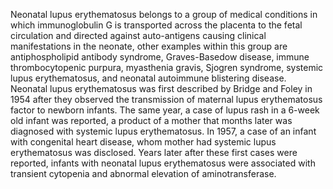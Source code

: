 Neonatal lupus erythematosus belongs to a group of medical conditions in which immunoglobulin G is transported across the placenta to the fetal circulation and directed against auto-antigens causing clinical manifestations in the neonate, other examples within this group are antiphospholipid antibody syndrome, Graves-Basedow disease, immune thrombocytopenic purpura, myasthenia gravis, Sjogren syndrome, systemic lupus erythematosus, and neonatal autoimmune blistering disease. Neonatal lupus erythematosus was first described by Bridge and Foley in 1954 after they observed the transmission of maternal lupus erythematosus factor to newborn infants. The same year, a case of lupus rash in a 6-week old infant was reported, a product of a mother that months later was diagnosed with systemic lupus erythematosus. In 1957, a case of an infant with congenital heart disease, whom mother had systemic lupus erythematosus was disclosed. Years later after these first cases were reported, infants with neonatal lupus erythematosus were associated with transient cytopenia and abnormal elevation of aminotransferase.